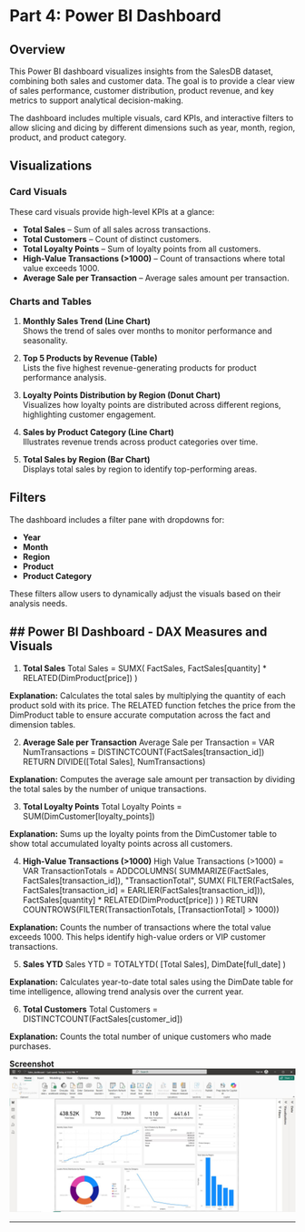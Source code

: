 # Part 4: Power BI Dashboard

## Overview
This Power BI dashboard visualizes insights from the SalesDB dataset, combining both sales and customer data. The goal is to provide a clear view of sales performance, customer distribution, product revenue, and key metrics to support analytical decision-making.

The dashboard includes multiple visuals, card KPIs, and interactive filters to allow slicing and dicing by different dimensions such as year, month, region, product, and product category.

## Visualizations

### Card Visuals
These card visuals provide high-level KPIs at a glance:
- **Total Sales** – Sum of all sales across transactions.
- **Total Customers** – Count of distinct customers.
- **Total Loyalty Points** – Sum of loyalty points from all customers.
- **High-Value Transactions (>1000)** – Count of transactions where total value exceeds 1000.
- **Average Sale per Transaction** – Average sales amount per transaction.

### Charts and Tables
1. **Monthly Sales Trend (Line Chart)**  
   Shows the trend of sales over months to monitor performance and seasonality.
   
2. **Top 5 Products by Revenue (Table)**  
   Lists the five highest revenue-generating products for product performance analysis.
   
3. **Loyalty Points Distribution by Region (Donut Chart)**  
   Visualizes how loyalty points are distributed across different regions, highlighting customer engagement.

4. **Sales by Product Category (Line Chart)**  
   Illustrates revenue trends across product categories over time.

5. **Total Sales by Region (Bar Chart)**  
   Displays total sales by region to identify top-performing areas.

## Filters
The dashboard includes a filter pane with dropdowns for:
- **Year**
- **Month**
- **Region**
- **Product**
- **Product Category**  

These filters allow users to dynamically adjust the visuals based on their analysis needs.

## ## Power BI Dashboard - DAX Measures and Visuals

1. **Total Sales**
Total Sales = 
SUMX(
    FactSales,
    FactSales[quantity] * RELATED(DimProduct[price])
)

**Explanation:**
Calculates the total sales by multiplying the quantity of each product sold with its price. The RELATED function fetches the price from the DimProduct table to ensure accurate computation across the fact and dimension tables.

2. **Average Sale per Transaction**
Average Sale per Transaction = 
VAR NumTransactions =
    DISTINCTCOUNT(FactSales[transaction_id])
RETURN
    DIVIDE([Total Sales], NumTransactions)

**Explanation:**
Computes the average sale amount per transaction by dividing the total sales by the number of unique transactions.

3. **Total Loyalty Points**
Total Loyalty Points = SUM(DimCustomer[loyalty_points])

**Explanation:**
Sums up the loyalty points from the DimCustomer table to show total accumulated loyalty points across all customers.

4. **High-Value Transactions (>1000)**
High Value Transactions (>1000) = 
VAR TransactionTotals =
    ADDCOLUMNS(
        SUMMARIZE(FactSales, FactSales[transaction_id]),
        "TransactionTotal",
            SUMX(
                FILTER(FactSales, FactSales[transaction_id] = EARLIER(FactSales[transaction_id])),
                FactSales[quantity] * RELATED(DimProduct[price])
            )
    )
RETURN
COUNTROWS(FILTER(TransactionTotals, [TransactionTotal] > 1000))

**Explanation:**
Counts the number of transactions where the total value exceeds 1000. This helps identify high-value orders or VIP customer transactions.

5. **Sales YTD**
Sales YTD = 
TOTALYTD(
    [Total Sales],
    DimDate[full_date]
)

**Explanation:**
Calculates year-to-date total sales using the DimDate table for time intelligence, allowing trend analysis over the current year.

6. **Total Customers**
Total Customers = DISTINCTCOUNT(FactSales[customer_id])

**Explanation:**
Counts the total number of unique customers who made purchases.

**Screenshot**
![Sales Dashboard View](Screenshots/PowerBI_Sales_dashboard_view.JPG)

---